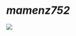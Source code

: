 # _mamenz752_

<img src="https://github-stats-evirunurm.vercel.app/api/languages.js?username=mamenz752">